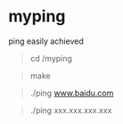 # myping
ping easily achieved

> cd /myping

> make

> ./ping www.baidu.com

> ./ping xxx.xxx.xxx.xxx
